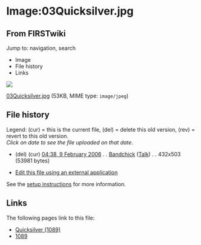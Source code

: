 # Image:03Quicksilver.jpg

## From FIRSTwiki

Jump to: navigation, search

- Image
- File history
- Links

![](/media/4/47/03Quicksilver.jpg)

[03Quicksilver.jpg](/media/4/47/03Quicksilver.jpg "03Quicksilver.jpg") (53KB, MIME type: `image/jpeg`)

## File history

Legend: (cur) = this is the current file, (del) = delete this old version, (rev) = revert to this old version.<br>
_Click on date to see the file uploaded on that date_.

- (del) (cur) [04:38, 9 February 2006](/media/4/47/03Quicksilver.jpg "/media/4/47/03Quicksilver.jpg") . . [Bandchick](/index.php?title=User:Bandchick&action=edit "User:Bandchick") ([Talk](/index.php?title=User_talk:Bandchick&action=edit "User talk:Bandchick")) . . 432x503 (53981 bytes)

- [Edit this file using an external application](/index.php?title=Image:03Quicksilver.jpg&action=edit&externaledit=true&mode=file "Image:03Quicksilver.jpg")

See the [setup instructions](http://meta.wikimedia.org/wiki/Help:External_editors "http://meta.wikimedia.org/wiki/Help:External_editors") for more information.

## Links

The following pages link to this file:

- [Quicksilver (1089)](Quicksilver_%281089%29 "Quicksilver \(1089\)")
- [1089](1089 "1089")
